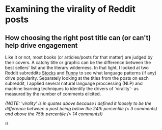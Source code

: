# Examining the virality of Reddit posts
## How choosing the right post title can (or can't) help drive engagement

Like it or not, most books (or articles/posts for that matter) are judged by their covers. A catchy title or graphic can be the difference between the best sellers' list and the literary wilderness. In that light, I looked at two Reddit subreddits [Stocks](https://www.reddit.com/r/stocks/) and [Funny](https://www.reddit.com/r/funny/) to see what language patterns (if any) drive popularity. Separately looking at the titles from the posts on each subreddit, I applied several natural language proccessing (NLP) and machine learning techniques to identify the drivers of 'virality'- as measured by the number of comments elicited.

*(NOTE: 'virality' is in quotes above because I defined it loosely to be the difference between a post being below the 24th percentile (< 3 comments) and above the 75th percentile (> 14 comments))*

<img src="https://github.com/slevin886/Reddit_Stock_Subreddit/blob/master/images/Picture2.png" width="10" height="10">
